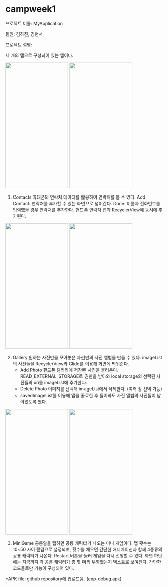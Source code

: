# campweek1
프로젝트 이름: MyApplication 

팀원: 김하진, 김현서

프로젝트 설명: 

세 개의 탭으로 구성되어 있는 앱이다.

<img src="https://github.com/gkwls1012/campweek1/assets/138105180/36e1e2c2-1a17-4e55-9ad2-9ab54cb03d74.png" width="200" height="400"/>
<img src="https://github.com/gkwls1012/campweek1/assets/138105180/f4926beb-cf97-4ae6-9840-90077001e89c.png" width="200" height="400"/>

1. Contacts
   휴대폰의 연락처 데이터를 활용하여 연락처를 볼 수 있다.
   Add Contact: 연락처를 추가할 수 있는 화면으로 넘어간다.
   Done: 이름과 전화번호를 입력했을 경우 연락처를 추가한다. 핸드폰 연락처 앱과 RecyclerView에 동시에 추가된다.


<img src="https://github.com/gkwls1012/campweek1/assets/138105180/203dda34-2dbe-4605-a0fe-177b659c78fb.png" width="200" height="400"/> 
<img src="https://github.com/gkwls1012/campweek1/assets/138105180/38d69800-058e-4f6f-9fad-d3ab2092f3f0.png" width="200" height="400"/>

2. Gallery
   원하는 사진만을 모아놓은 자신만의 사진 앨범을 만들 수 있다.
   imageList의 사진들을 RecyclerView와 Glide를 이용해 화면에 띄워준다.
   - Add Photo
      핸드폰 갤러리에 저장된 사진을 불러온다. READ_EXTERNAL_STORAGE로 권한을 받아와 local storage의 선택된 사진들의 uri를 imageList에 추가한다.
   - Delete Photo
     이미지를 선택해 imageList에서 삭제한다. (여러 장 선택 가능)
   - savedImageList를 이용해 앱을 종료한 후 들어와도 사진 앨범의 사진들이 남아있도록 했다.

<img src="https://github.com/gkwls1012/campweek1/assets/138105180/9913f2f7-80e7-461c-a7df-69d7c7bf4074.png" width="200" height="400"/>  
<img src="https://github.com/gkwls1012/campweek1/assets/138105180/eef83845-da7d-41f9-8f87-e61fb47415d0.png" width="200" height="400"/>

3. MiniGame
   공룡알을 탭하면 공룡 캐릭터가 나오는 미니 게임이다.
   탭 횟수는 10~50 사이 랜덤으로 설정되며, 횟수를 채우면 간단한 애니메이션과 함께 4종류의 공룡 캐릭터가 나온다.
   Restart 버튼을 눌러 게임을 다시 진행할 수 있다.
   화면 하단에는 지금까지 각 공룡 캐릭터가 총 몇 마리 부화했는지 텍스트로 보여진다.
   간단한 코드들로만 기능이 구성되어 있다.
   

*APK file: github repository에 업로드됨. (app-debug.apk)
